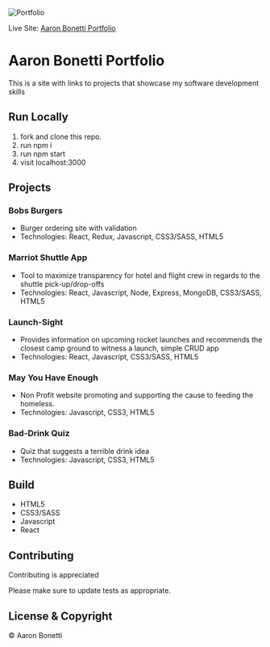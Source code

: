 ![Portfolio](https://www.aaronmikebonetti.com/public/portfolio-title.png "Portfolio")

 Live Site: [Aaron Bonetti Portfolio](https://www.aaronmikebonetti.com)

# Aaron Bonetti Portfolio

This is a site with links to projects that showcase my software development skills
## Run Locally

1. fork and clone this repo.
2. run npm i
3. run npm start
4. visit localhost:3000

## Projects

### Bobs Burgers
    
* Burger ordering site with validation
* Technologies: React, Redux, Javascript, CSS3/SASS, HTML5

### Marriot Shuttle App
    
* Tool to maximize transparency for hotel and flight crew in regards to the shuttle pick-up/drop-offs
* Technologies: React, Javascript, Node, Express, MongoDB, CSS3/SASS, HTML5

### Launch-Sight
    
* Provides information on upcoming rocket launches and recommends the closest camp ground to witness a launch, simple CRUD app
* Technologies: React, Javascript, CSS3/SASS, HTML5

### May You Have Enough
    
* Non Profit website promoting and supporting the cause to feeding the homeless.
* Technologies: Javascript, CSS3, HTML5

### Bad-Drink Quiz

* Quiz that suggests a terrible drink idea
* Technologies: Javascript, CSS3, HTML5

## Build

* HTML5
* CSS3/SASS
* Javascript
* React

## Contributing

Contributing is appreciated

Please make sure to update tests as appropriate.

## License & Copyright

© Aaron Bonetti
